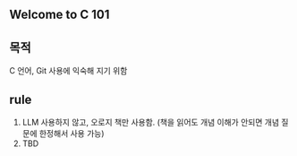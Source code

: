 ## Welcome to C 101

## 목적
C 언어, Git 사용에 익숙해 지기 위함

## rule
1. LLM 사용하지 않고, 오로지 책만 사용함. (책을 읽어도 개념 이해가 안되면 개념 질문에 한정해서 사용 가능)
2. TBD